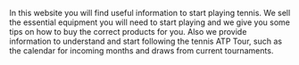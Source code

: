 In this website you will find useful information to start playing tennis. We sell the essential equipment you will need to start playing and we give you some tips on how to buy the correct products for you. Also we provide information to understand and start following the tennis ATP Tour, such as the calendar for incoming months and draws from current tournaments. 